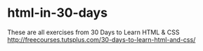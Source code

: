 html-in-30-days
===============

These are all exercises from 30 Days to Learn HTML & CSS  http://freecourses.tutsplus.com/30-days-to-learn-html-and-css/